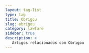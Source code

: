 ```yaml
---
layout: tag-list
type: tag
title: Obrigou
slug: obrigou
category: lawfare
sidebar: true
description: >
   Artigos relacionados com Obrigou
---
```

